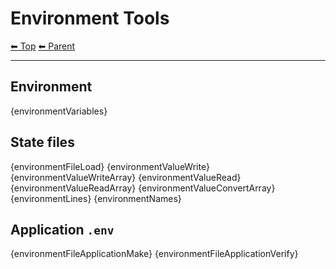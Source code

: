 # Environment Tools

<!-- TEMPLATE header 2 -->
[⬅ Top](index.md) [⬅ Parent ](../index.md)
<hr />

## Environment

{environmentVariables}

## State files

{environmentFileLoad}
{environmentValueWrite}
{environmentValueWriteArray}
{environmentValueRead}
{environmentValueReadArray} 
{environmentValueConvertArray}
{environmentLines}
{environmentNames}

## Application `.env`

{environmentFileApplicationMake}
{environmentFileApplicationVerify}
